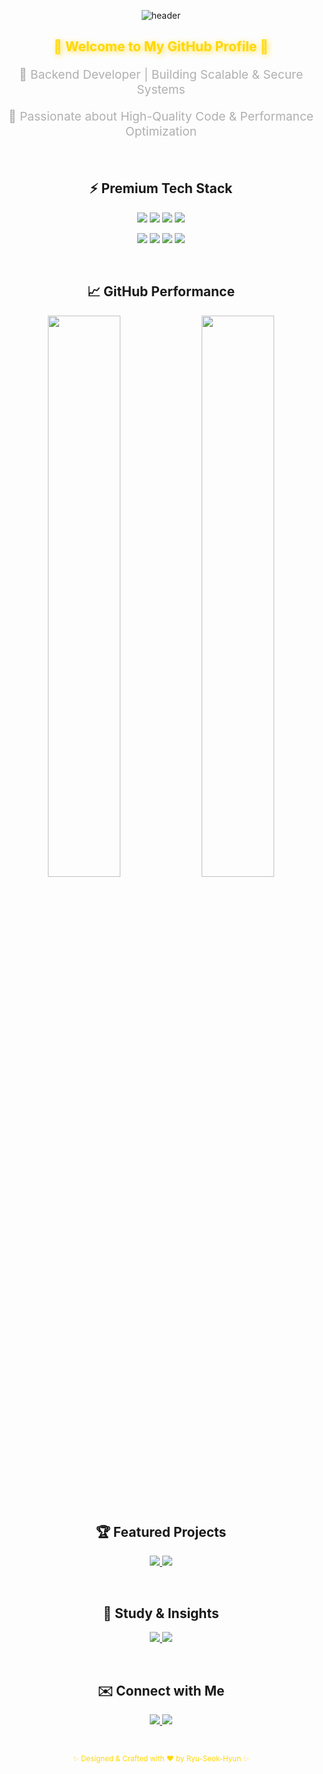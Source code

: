 <div align="center">

  <!-- 헤더: 럭셔리 블랙 & 골드 애니메이션 -->
  ![header](https://capsule-render.vercel.app/api?type=waving&color=191919&height=250&section=header&text=Ryu-Seok-Hyun&fontColor=FFD700&fontSize=65&fontAlignY=40&animation=twinkling)

  <h2 style="color: #FFD700; font-weight: bold; text-shadow: 2px 2px 10px rgba(255, 215, 0, 0.8);">💎 Welcome to My GitHub Profile 💎</h2>
  <p style="color: #B0B0B0; font-size: 1.2rem;">🚀 Backend Developer | Building Scalable & Secure Systems</p>
  <p style="color: #B0B0B0; font-size: 1.2rem;">🔹 Passionate about High-Quality Code & Performance Optimization</p>

  <br/>

  <!-- 🛠️ Tech Stack -->
  ## ⚡ Premium Tech Stack
  <p align="center">
    <img src="https://img.shields.io/badge/Java-191919?style=for-the-badge&logo=Java&logoColor=FFD700">
    <img src="https://img.shields.io/badge/SpringBoot-191919?style=for-the-badge&logo=Spring&logoColor=FFD700">
    <img src="https://img.shields.io/badge/MySQL-191919?style=for-the-badge&logo=MySQL&logoColor=FFD700">
    <img src="https://img.shields.io/badge/AWS-191919?style=for-the-badge&logo=AmazonAWS&logoColor=FFD700">
  </p>
  <p align="center">
    <img src="https://img.shields.io/badge/JavaScript-191919?style=for-the-badge&logo=JavaScript&logoColor=FFD700">
    <img src="https://img.shields.io/badge/HTML5-191919?style=for-the-badge&logo=HTML5&logoColor=FFD700">
    <img src="https://img.shields.io/badge/CSS3-191919?style=for-the-badge&logo=CSS3&logoColor=FFD700">
    <img src="https://img.shields.io/badge/GitHub-191919?style=for-the-badge&logo=GitHub&logoColor=FFD700">
  </p>

  <br/>

  <!-- 📊 GitHub Stats -->
  ## 📈 GitHub Performance
  <p align="center">
    <img src="https://github-readme-streak-stats.herokuapp.com?user=Ryu-Seok-Hyun&theme=github-dark&hide_border=true&background=191919&ring=FFD700&fire=FFD700&currStreakNum=FFD700&currStreakLabel=FFD700" width="48%">
    <img src="https://github-readme-stats.vercel.app/api/top-langs/?username=Ryu-Seok-Hyun&layout=compact&theme=github_dark&hide_border=true&background=191919&title_color=FFD700&text_color=FFD700" width="48%">
  
  </p>

  <br/>

  <!-- 🔥 주요 프로젝트 -->
  ## 🏆 Featured Projects
  <p align="center">
    <a href="https://github.com/Ryu-Seok-Hyun/project1" target="_blank">
      <img src="https://img.shields.io/badge/Project_One-191919?style=for-the-badge&logo=github&logoColor=FFD700">
    </a>
    <a href="https://github.com/Ryu-Seok-Hyun/project2" target="_blank">
      <img src="https://img.shields.io/badge/Project_Two-191919?style=for-the-badge&logo=github&logoColor=FFD700">
    </a>
  </p>

  <br/>

  <!-- ✏️ 공부 기록 -->
  ## 📖 Study & Insights
  <p align="center">
    <a href="https://velog.io/@RyuSeokHyun">
      <img src="https://img.shields.io/badge/Velog-191919?style=for-the-badge&logo=Velog&logoColor=FFD700">
    </a>
    <a href="https://github.com/Ryu-Seok-Hyun">
      <img src="https://img.shields.io/badge/GitHub-191919?style=for-the-badge&logo=GitHub&logoColor=FFD700">
    </a>
  </p>

  <br/>

  <!-- 📬 연락처 -->
  ## ✉️ Connect with Me
  <p align="center">
    <a href="mailto:riria0126@naver.com">
      <img src="https://img.shields.io/badge/Email-191919?style=for-the-badge&logo=Gmail&logoColor=FFD700">
    </a>
    <a href="https://www.linkedin.com/in/yourprofile" target="_blank">
      <img src="https://img.shields.io/badge/LinkedIn-191919?style=for-the-badge&logo=LinkedIn&logoColor=FFD700">
    </a>
  </p>

  <br/>

  <small style="color: #FFD700;">✨ Designed & Crafted with ❤️ by Ryu-Seok-Hyun ✨</small>

</div>







<!--
**Ryu-Seok-Hyun** is a ✨ _special_ ✨ repository because its `README.md` (this file) appears on your GitHub profile.

Here are some ideas to get you started:
- Hi there 👋
- 🔭 I’m currently working on ...
- 🌱 I’m currently learning ...
- 👯 I’m looking to collaborate on ...
- 🤔 I’m looking for help with ...
- 💬 Ask me about ...
- 📫 How to reach me: ...
- 😄 Pronouns: ...
- ⚡ Fun fact: ...
-->
